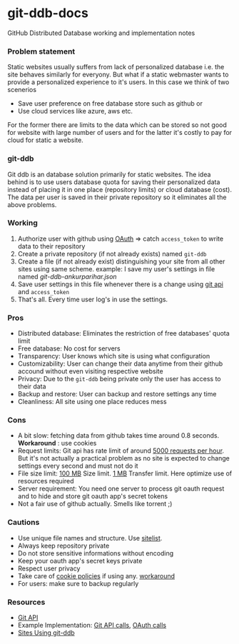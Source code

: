# git-ddb-docs
GitHub Distributed Database working and implementation notes

### Problem statement
Static websites usually suffers from lack of personalized database i.e. the site behaves similarly for everyony. But what if a static webmaster
wants to provide a personalized experience to it's users. In this case we think of two scenerios
<!--  -->
- Save user preference on free database store such as github or<br>
- Use cloud services like azure, aws etc.
<!--  -->
For the former there are limits to the data which can be stored so not good for website with large number of users and for the latter it's costly to pay for cloud for static a website.

### git-ddb
Git ddb is an database solution primarily for static websites.
The idea behind is to use users database quota for saving their personalized data instead of placing it in one place (repository limits) or cloud database (cost). The data per user is saved in their private repository so it eliminates all the above problems.
<!--  -->
### Working
1. Authorize user with github using [OAuth](https://developer.github.com/apps/building-oauth-apps/) => catch `access_token` to write data to their repository
2. Create a private repository (if not already exists) named `git-ddb`
3. Create a file (if not already exist) distinguishing your site from all other sites using same scheme. example: I save my user's settings in file named _git-ddb-ankurparihar.json_
4. Save user settings in this file whenever there is a change using [git api](https://developer.github.com/v3/) and `access_token`
5. That's all. Every time user log's in use the settings.

### Pros
- Distributed database: Eliminates the restriction of free databases' quota limit
- Free database: No cost for servers
- Transparency: User knows which site is using what configuration
- Customizability: User can change their data anytime from their github accound without even visiting respective website
- Privacy: Due to the `git-ddb` being private only the user has access to their data
- Backup and restore: User can backup and restore settings any time 
- Cleanliness: All site using one place reduces mess

### Cons
- A bit slow: fetching data from github takes time around 0.8 seconds. **Workaround** : use cookies
- Request limits: Git api has rate limit of around [5000 requests per hour](https://developer.github.com/v3/#rate-limiting). But it's not actually a practical problem as no site is expected to change settings every second and must not do it
- File size limit: [100 MB](https://help.github.com/en/articles/what-is-my-disk-quota) Size limit. [1 MB](https://developer.github.com/v3/repos/contents/#get-contents) Transfer limit. Here optimize use of resources required
- Server requirement: You need one server to process git oauth request and to hide and store git oauth app's secret tokens
- Not a fair use of github actually. Smells like torrent ;)

### Cautions
- Use unique file names and structure. Use [sitelist](./SiteList.md).
- Always keep repository private
- Do not store sensitive informations without encoding
- Keep your oauth app's secret keys private
- Respect user privacy
- Take care of [cookie policies](https://www.cookielaw.org/the-cookie-law/) if using any. [workaround](https://cookieconsent.insites.com/)
- For users: make sure to backup regularly

### Resources
- [Git API](https://developer.github.com/v3/)
- Example Implementation: [Git API calls](https://github.com/ankurparihar/ankurparihar.github.io/blob/master/media/personalization.js), [OAuth calls](https://github.com/ankurparihar/ankurparihar.github.io/tree/master/auth)
- [Sites Using git-ddb](./SiteList.md)